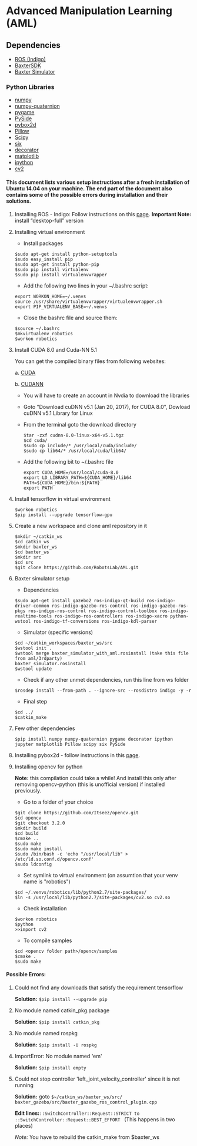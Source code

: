 # Advanced Manipulation Learning (AML) 


## Dependencies

* [ROS (Indigo)](http://wiki.ros.org/indigo/Installation/Ubuntu)
* [BaxterSDK](http://sdk.rethinkrobotics.com/wiki/Hello_Baxter)
* [Baxter Simulator](http://sdk.rethinkrobotics.com/wiki/Simulator_Installation)

### Python Libraries

* [numpy](http://www.numpy.org/)
* [numpy-quaternion](https://pypi.python.org/pypi/numpy-quaternion)
* [pygame](http://www.pygame.org/download.shtml)
* [PySide](https://pypi.python.org/pypi/PySide/1.2.4)
* [pybox2d](https://github.com/pybox2d/pybox2d)
* [Pillow](https://pypi.python.org/pypi/Pillow/4.1.1)
* [Scipy](https://pypi.python.org/pypi/scipy/0.19.0)
* [six](https://pypi.python.org/pypi/six/1.10.0)
* [decorator](https://pypi.python.org/pypi/decorator/4.0.11)
* [matplotlib](https://pypi.python.org/pypi/matplotlib/2.0.1)
* [ipython](https://pypi.python.org/pypi/ipython/6.0.0)
* [cv2](https://github.com/opencv/opencv)

#### This document lists various setup instructions after a fresh installation of Ubuntu 14.04 on your machine. The end part of the document also contains some of the possible errors during installation and their solutions.

1. Installing ROS - Indigo: Follow instructions on this [page](http://wiki.ros.org/indigo/Installation/Ubuntu).
**Important Note:** install  “desktop-full” version

2. Installing virtual environment

	* Install packages 
	```
	$sudo apt-get install python-setuptools
	$sudo easy_install pip
	$sudo apt-get install python-pip
	$sudo pip install virtualenv
	$sudo pip install virtualenvwrapper
	```

	* Add the following two lines in your ~/.bashrc script:
	```
	export WORKON_HOME=~/.venvs  
	source /usr/share/virtualenvwrapper/virtualenvwrapper.sh  
	export PIP_VIRTUALENV_BASE=~/.venvs
	```
	* Close the bashrc file and source them:
	```
	$source ~/.bashrc
	$mkvirtualenv robotics
	$workon robotics
	```
     
3. Install CUDA 8.0 and Cuda-NN 5.1
    
    You can get the compiled binary files from following websites:
    
    a. [CUDA](https://developer.nvidia.com/cuda-downloads)

    b. [CUDANN](https://developer.nvidia.com/cudnn)

    * You will have to create an account in Nvdia to download the libraries
    * Goto "Download cuDNN v5.1 (Jan 20, 2017), for CUDA 8.0", Dowload cuDNN v5.1 Library for Linux
    * From the terminal goto the download directory
    	
    	```
    	$tar -zxf cudnn-8.0-linux-x64-v5.1.tgz
    	$cd cuda/
    	$sudo cp include/* /usr/local/cuda/include/
    	$sudo cp lib64/* /usr/local/cuda/lib64/
    	```

    * Add the following bit to ~/.bashrc file

    	```
    	export CUDA_HOME=/usr/local/cuda-8.0 
		export LD_LIBRARY_PATH=${CUDA_HOME}/lib64 
		PATH=${CUDA_HOME}/bin:${PATH} 
		export PATH
    	```


4. Install tensorflow in virtual environment 
	```
	$workon robotics
	$pip install --upgrade tensorflow-gpu
	```


5. Create a new workspace and clone aml repository in it
	```
	$mkdir ~/catkin_ws
	$cd catkin_ws
	$mkdir baxter_ws
	$cd baxter_ws
	$mkdir src
	$cd src
	$git clone https://github.com/RobotsLab/AML.git
	```

6. Baxter simulator setup

 	* Dependencies
	```
	$sudo apt-get install gazebo2 ros-indigo-qt-build ros-indigo-driver-common ros-indigo-gazebo-ros-control ros-indigo-gazebo-ros-pkgs ros-indigo-ros-control ros-indigo-control-toolbox ros-indigo-realtime-tools ros-indigo-ros-controllers ros-indigo-xacro python-wstool ros-indigo-tf-conversions ros-indigo-kdl-parser
	```

	* Simulator (specific versions)
	```
	$cd ~/catkin_workspaces/baxter_ws/src
	$wstool init .
	$wstool merge baxter_simulator_with_aml.rosinstall (take this file from aml/3rdparty)
	baxter_simulator.rosinstall
	$wstool update
	```

   * Check if any other unmet dependencies, run this line from ws folder 
	```
	$rosdep install --from-path . --ignore-src --rosdistro indigo -y -r
	```

	* Final step
	```
	$cd ../
	$catkin_make
	```
       
7. Few other dependencies
           
	```
	$pip install numpy numpy-quaternion pygame decorator ipython jupyter matplotlib Pillow scipy six PySide
	```

8. Installing pybox2d - follow instructions in this [page](https://github.com/pybox2d/pybox2d/blob/master/INSTALL.md).

9. Installing opencv for python

	**Note:** this compilation could take a while! And install this only after removing opencv-python (this is unofficial version) if installed previously.
	
	* Go to a folder of your choice
	```
	$git clone https://github.com/Itseez/opencv.git
	$cd opencv
	$git checkout 3.2.0
	$mkdir build
	$cd build
	$cmake ..                             
	$sudo make                   
	$sudo make install         
	$sudo /bin/bash -c 'echo "/usr/local/lib" > /etc/ld.so.conf.d/opencv.conf'  
	$sudo ldconfig
	```

	* Set symlink to virtual environment (on assumtion that your venv name is "robotics")
	```
	$cd ~/.venvs/robotics/lib/python2.7/site-packages/
	$ln -s /usr/local/lib/python2.7/site-packages/cv2.so cv2.so
	```

	* Check installation
	```
	$workon robotics
	$python
	>>import cv2
	```

	* To compile samples
	```
	$cd <opencv folder path>/opencv/samples
	$cmake .               
	$sudo make 
	```

        
#### Possible Errors:

1. Could not find any downloads that satisfy the requirement tensorflow
   
   **Solution:**  ```$pip install --upgrade pip```

2. No module named catkin_pkg.package

   **Solution:** ```$pip install catkin_pkg```

3. No module named rospkg

   **Solution:** ```$pip install -U rospkg```

4. ImportError: No module named 'em'

   **Solution:** ```$pip install empty```

5. Could not stop controller 'left_joint_velocity_controller' since it is not running
  
	  **Solution:** goto ```$~/catkin_ws/baxter_ws/src/ baxter_gazebo/src/baxter_gazebo_ros_control_plugin.cpp```

	**Edit lines:**```::SwitchController::Request::STRICT to ::SwitchController::Request::BEST_EFFORT ```
	 (This happens in two places)

	*Note:* You have to rebuild the catkin_make from $baxter_ws



